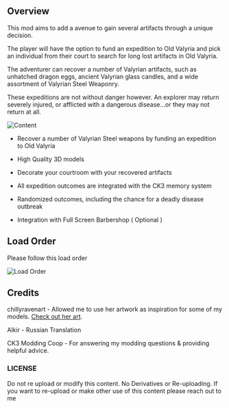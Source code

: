 
## Overview
This mod aims to add a avenue to gain several artifacts through a unique decision.

The player will have the option to fund an expedition to Old Valyria and pick an individual from their court to search for long lost artifacts in Old Valyria.

The adventurer can recover a number of Valyrian artifacts, such as unhatched dragon eggs, ancient Valyrian glass candles, and a wide assortment of Valyrian Steel Weaponry.

These expeditions are not without danger however. An explorer may return severely injured, or afflicted with a dangerous disease...or they may not return at all.


![Content](https://i.imgur.com/HTTubSf.png)

- Recover a number of Valyrian Steel weapons by funding an expedition to Old Valyria

- High Quality 3D models

- Decorate your courtroom with your recovered artifacts

- All expedition outcomes are integrated with the CK3 memory system

- Randomized outcomes, including the chance for a deadly disease outbreak

- Integration with Full Screen Barbershop ( Optional )

## Load Order
Please follow this load order

![Load Order](https://i.imgur.com/wxgYXrZ.png)

## Credits

chillyravenart - Allowed me to use her artwork as inspiration for some of my models. [Check out her art](https://www.deviantart.com/chillyravenart).

Alkir - Russian Translation

CK3 Modding Coop - For answering my modding questions & providing helpful advice.

### LICENSE
Do not re upload or modify this content.
No Derivatives or Re-uploading.
If you want to re-upload or make other use of this content please reach out to me

